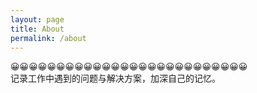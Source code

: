 ```yaml
---
layout: page
title: About
permalink: /about
---
```

😀😀😀😀😀😀😀😀😀😀😀😀😀😀😀😀😀😀😀😀😀😀😀😀😀😀  
记录工作中遇到的问题与解决方案，加深自己的记忆。
